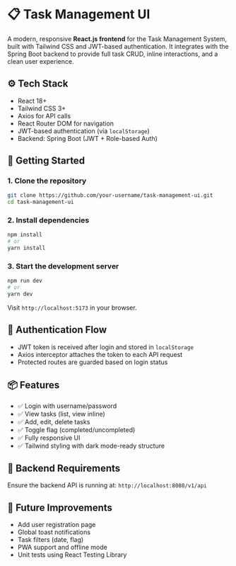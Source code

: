# 📋 Task Management UI

A modern, responsive **React.js frontend** for the Task Management System, built with Tailwind CSS and JWT-based authentication. It integrates with the Spring Boot backend to provide full task CRUD, inline interactions, and a clean user experience.

## ⚙️ Tech Stack

- React 18+
- Tailwind CSS 3+
- Axios for API calls
- React Router DOM for navigation
- JWT-based authentication (via `localStorage`)
- Backend: Spring Boot (JWT + Role-based Auth)

## 🚀 Getting Started

### 1. Clone the repository

```bash
git clone https://github.com/your-username/task-management-ui.git
cd task-management-ui
```

### 2. Install dependencies

```bash
npm install
# or
yarn install
```

### 3. Start the development server

```bash
npm run dev
# or
yarn dev
```

Visit `http://localhost:5173` in your browser.

## 🔑 Authentication Flow

- JWT token is received after login and stored in `localStorage`
- Axios interceptor attaches the token to each API request
- Protected routes are guarded based on login status

## 📦 Features

- ✅ Login with username/password
- ✅ View tasks (list, view inline)
- ✅ Add, edit, delete tasks
- ✅ Toggle flag (completed/uncompleted)
- ✅ Fully responsive UI
- ✅ Tailwind styling with dark mode-ready structure

## 🔧 Backend Requirements

Ensure the backend API is running at: `http://localhost:8080/v1/api`

## 🔮 Future Improvements

- Add user registration page
- Global toast notifications
- Task filters (date, flag)
- PWA support and offline mode
- Unit tests using React Testing Library

